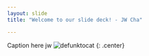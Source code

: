 ```yaml
---
layout: slide
title: "Welcome to our slide deck! - JW Cha"

---
```


Caption here
jw
![defunktocat](https://octodex.github.com/images/defunktocat.png)
{: .center}
